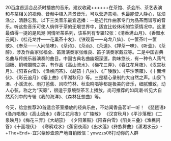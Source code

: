20百度首适合品茶时播放的音乐，建议收藏++++++在茶馆、茶会所、茶艺表演和与茶相关的视频、音频中植入背景音乐，可以营造意境，也最能使人静心，除烦涤尘，清静忘我。以下三类音乐最宜选播：一是近代作曲家专门为品茶而谱写的音乐。听这些音乐可使人徜徉于茶的无垠世界中，适宜比较休闲的饮茶情况中。这里最值得一提的是风潮·闲情听茶系列，该系列有专辑12张：《清香满山月》、《香飘水云间》、《桂花龙井——花熏茶十友》、《铁观音——乌龙八仙》、《一筐茶叶一筐歌》、《奉茶——人间情味》、《茶诗》、《茶雨》、《茶道》、《禅茶一味》、《听壶》、《茶醉》，涉及作曲家张福全、笛箫演奏家张维良、笛子演奏家戴亚等。二是中国古典名曲与传统乐器演奏的曲目。中国古典名曲幽婉深邃，韵味悠长，有一种令人荡气回肠、销魂摄魄之美，有作品《高山流水》、《梅花三弄》、《春江花月夜》、《汉宫秋月》、《阳春白雪》、《渔樵问答》、《胡笳十八拍》、《广陵散》、《平沙落雁》、《十面埋伏》、《彩云追月》《塞上曲》《平湖秋月》等。三是精心录制的大自然之声。山泉飞瀑、小溪流水、雨打芭蕉、风吹竹林、秋虫鸣唱等都是极美的音乐，细腻雅致，动人心弦，称之为“天籁”，很适于意境型茶艺上播放，尚可推荐的如风潮·听见大自然系列中的专辑《我的海洋》、《森林狂想曲》等。

今天，给您推荐20首适合茶室播放的经典乐曲，不妨闻香品茗听一听！
《琵琶语》《渔舟唱晚》《高山流水》《春江花月夜》《广陵散》
《汉宫秋月》《平沙落雁》《二泉映月》《梅花三弄》《大胡笳》
《夕阳箫鼓》《阳春白雪》《阳关三叠》《渔樵问答》《十面埋伏》
《寒鸦戏水》《蕉窗夜雨》《出水莲》《彝族舞曲》《潇湘水云》-+The+End+-宜兴紫砂壶原产地自销微信：yxwzzs08打动你的人群